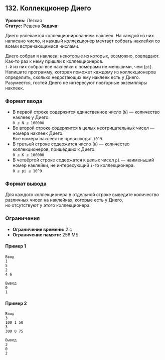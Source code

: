 ## 132. Коллекционер Диего

**Уровень:** Лёгкая  
**Статус:** Решена
**Задача:**

Диего увлекается коллекционированием наклеек. На каждой из них написано число, и каждый коллекционер мечтает собрать
наклейки со всеми встречающимися числами.

Диего собрал `N` наклеек, некоторые из которых, возможно, совпадают. Как-то раз к нему пришли `K` коллекционеров.  
`i-й` из них собрал все наклейки с номерами не меньшими, чем (`pi`).  
Напишите программу, которая поможет каждому из коллекционеров определить, сколько недостающих ему наклеек есть у
Диего.  
Разумеется, гостей Диего не интересуют повторные экземпляры наклеек.

### Формат ввода

- В первой строке содержится единственное число (`N`) — количество наклеек у Диего.  
  `0 ≤ N ≤ 100000`
- Во второй строке содержится `N` целых неотрицательных чисел — номера наклеек Диего.  
  Все номера наклеек не превосходят `10^9`.
- В третьей строке содержится число (`K`) — количество коллекционеров, пришедших к Диего.  
  `0 ≤ K ≤ 100000`
- В четвёртой строке содержатся `K` целых чисел `pi` — наименьший номер наклейки, не интересующий `i`-го коллекционера.  
  `0 ≤ pi ≤ 10^9`


### Формат вывода

Для каждого коллекционера в отдельной строке выведите количество различных чисел на наклейках, которые есть у Диего,  
но отсутствуют у этого коллекционера.

### Ограничения

- **Ограничение времени:** 2 с
- **Ограничение памяти:** 256 МБ

#### Пример 1

```
Ввод
1
5
2
4 6

Вывод
0
1
```  

#### Пример 2
```
Ввод
3
100 1 50
3
300 0 75

Вывод
3
0
2
```
